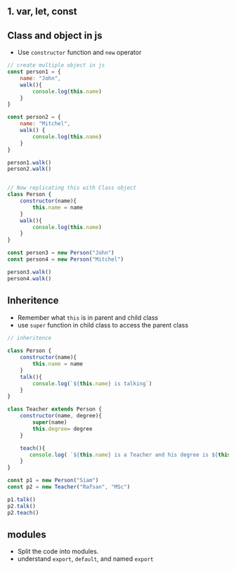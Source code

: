 ## 1. var, let, const

## Class and object in js

- Use ```constructor``` function and ```new``` operator

```js
// create multiple object in js
const person1 = {
    name: "John",
    walk(){
        console.log(this.name)
    }
}

const person2 = {
    name: "Mitchel", 
    walk() {
        console.log(this.name)
    }
}

person1.walk()
person2.walk()


// Now replicating this with Class object
class Person {
    constructor(name){
        this.name = name
    }
    walk(){
        console.log(this.name)
    }
}

const person3 = new Person("John")
const person4 = new Person("Mitchel")

person3.walk()
person4.walk()

```


## Inheritence

- Remember what ```this``` is in parent and child class 
- use ```super``` function in child class to access the parent class

```js
// inheritence
     
class Person {
    constructor(name){
        this.name = name
    }
    talk(){
        console.log(`${this.name} is talking`)
    }
}

class Teacher extends Person {
    constructor(name, degree){
        super(name)
        this.degree= degree
    }

    teach(){
       console.log( `${this.name} is a Teacher and his degree is ${this.degree}`)
    }
}

const p1 = new Person("Siam")
const p2 = new Teacher("Rafsan", "MSc")

p1.talk()
p2.talk()
p2.teach()
```
## modules

- Split the code into modules. 
- understand ```export```, ```default```, and named ```export``` 